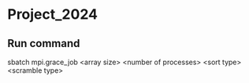 # Project_2024

## Run command
sbatch mpi.grace_job \<array size> \<number of processes>  \<sort type>  \<scramble type>